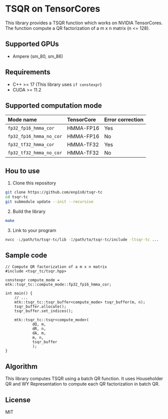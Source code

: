 # TSQR on TensorCores

This library provides a TSQR function which works on NVIDIA TensorCores.
The function compute a QR factorization of a m x n matrix (n <= 128).

## Supported GPUs
- Ampere (sm_80, sm_86)

## Requirements
- C++ >= 17 (This library uses `if constexpr`)
- CUDA >= 11.2

## Supported computation mode

|  Mode name            | TensorCore | Error correction |
|:----------------------|:-----------|:-----------------|
|`fp32_fp16_hmma_cor`   | HMMA-FP16  | Yes              |
|`fp32_fp16_hmma_no_cor`| HMMA-FP16  | No               |
|`fp32_tf32_hmma_cor`   | HMMA-TF32  | Yes              |
|`fp32_tf32_hmma_no_cor`| HMMA-TF32  | No               |

## Hou to use
1. Clone this repository
```bash
git clone https://github.com/enp1s0/tsqr-tc
cd tsqr-tc
git submodule update --init --recursive
```

2. Build the library
```bash
make
```

3. Link to your program
```bash
nvcc -L/path/to/tsqr-tc/lib -I/path/to/tsqr-tc/include -ltsqr-tc ...
```

## Sample code
```cuda
// Compute QR factorization of a m x n matrix
#include <tsqr_tc/tsqr.hpp>

constexpr compute_mode = mtk::tsqr_tc::compute_mode::fp32_fp16_hmma_cor;

int main() {
	// ...
	mtk::tsqr_tc::tsqr_buffer<compute_mode> tsqr_buffer(m, n);
	tsqr_buffer.allocate();
	tsqr_buffer.set_indices();

	mtk::tsqr_tc::tsqr<compute_mode>(
			dQ, m,
			dR, n,
			dA, m,
			m, n,
			tsqr_buffer
			);
}

```

## Algorithm
This library computes TSQR using a batch QR function.
It uses Householder QR and WY Representation to compute each QR factorization in batch QR.


## License
MIT
